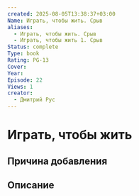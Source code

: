 ```yaml
---
created: 2025-08-05T13:38:37+03:00
Name: Играть, чтобы жить. Срыв
aliases:
  - Играть, чтобы жить. Срыв
  - Играть, чтобы жить 1. Срыв
Status: complete
Type: book
Rating: PG-13
Cover: 
Year: 
Episode: 22
Views: 1
creator:
  - Дмитрий Рус
---
```


# Играть, чтобы жить








## Причина добавления




## Описание



